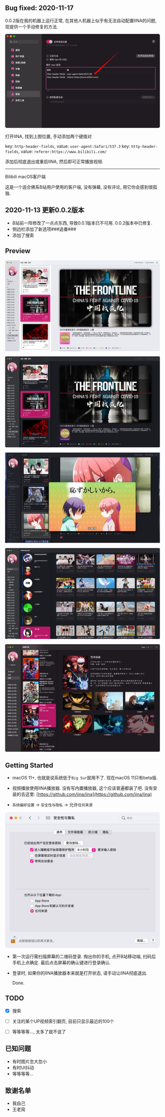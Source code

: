 ## Bug fixed: 2020-11-17

0.0.2版在我的机器上运行正常, 在其他人机器上似乎有无法自动配置IINA的问题, 现提供一个手动修复的方法.

![](./thumbs/bug.jpg)

打开IINA, 找到上图位置, 手动添加两个键值对

key: `http-header-fields`, value: `user-agent:Safari/537.3`
key: `http-header-fields`, value: `referer:https://www.bilibili.com/`

添加后彻底退出或重启IINA, 然后即可正常播放视频.

---

Bilibili macOS客户端

这是一个适合佛系B站用户使用的客户端, 没有弹幕, 没有评论, 用它你会感到很孤独.


## 2020-11-13 更新0.0.2版本

- B站前一阵修改了一点点东西, 导致0.0.1版本已不可用. 0.0.2版本中已修复.
- 侧边栏添加了新选项###追番###
- 添加了搜索


## Preview



![Light](./thumbs/01.jpg)

![Dark](./thumbs/02.jpg)

![Play](./thumbs/03.jpg)

![关注](./thumbs/04.jpg)

![追番](./thumbs/bangumiFollowing.jpg)




## Getting Started

- macOS 11+, 也就是说系统低于`Big Sur`就用不了. 现在macOS 11只有beta版.

- 视频播放使用IINA播放器. 没有写内置播放器, 这个应该普遍都装了吧. 没有安装的去这里: [https://github.com/iina/iina](https://github.com/iina/iina)

- `系统偏好设置`  -> `安全性与隐私`  ->  允许`任何来源`

![system](./thumbs/system.jpg)


- 第一次运行需扫描屏幕的二维码登录. 掏出你的手机, 点开B站移动端, 扫码后手机上点确定. 最后点击屏幕的确认键进行登录确认.

- 登录时, 如果你的IINA播放器本来就是打开状态, 请手动让IINA彻底退出.



  Done.



## TODO

- [x] 搜索
- [ ] 关注的某个UP视频索引翻页, 目前只显示最近的100个
- [ ] 等等等等..., 太多了就不说了


## 已知问题

- 有时图片忽大忽小
- 有时UI抖动
- 等等等等...



## 致谢名单

- 我自己
- 王老简
